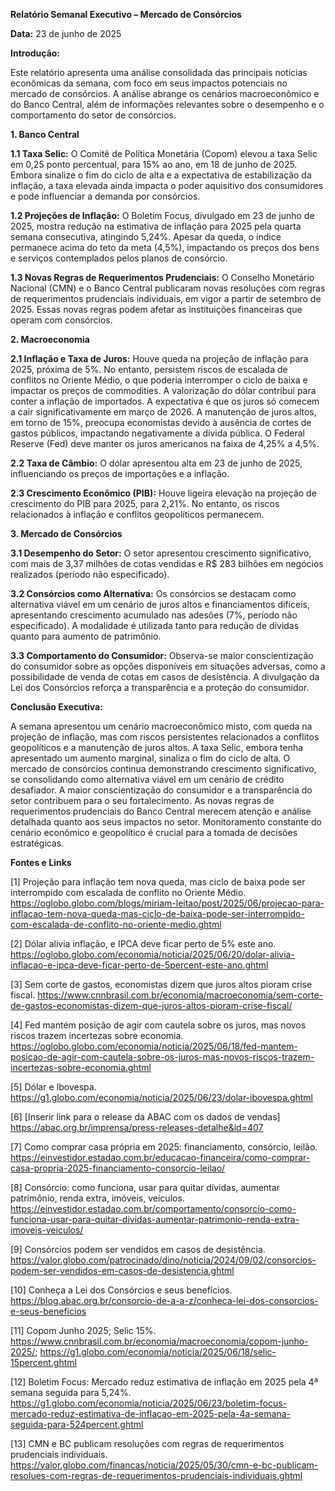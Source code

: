 **Relatório Semanal Executivo – Mercado de Consórcios**

**Data:** 23 de junho de 2025


**Introdução:**

Este relatório apresenta uma análise consolidada das principais notícias econômicas da semana, com foco em seus impactos potenciais no mercado de consórcios.  A análise abrange os cenários macroeconômico e do Banco Central, além de informações relevantes sobre o desempenho e o comportamento do setor de consórcios.


**1. Banco Central**

**1.1 Taxa Selic:** O Comitê de Política Monetária (Copom) elevou a taxa Selic em 0,25 ponto percentual, para 15% ao ano, em 18 de junho de 2025.  Embora sinalize o fim do ciclo de alta e a expectativa de estabilização da inflação, a taxa elevada ainda impacta o poder aquisitivo dos consumidores e pode influenciar a demanda por consórcios.

**1.2 Projeções de Inflação:** O Boletim Focus, divulgado em 23 de junho de 2025, mostra redução na estimativa de inflação para 2025 pela quarta semana consecutiva, atingindo 5,24%.  Apesar da queda, o índice permanece acima do teto da meta (4,5%), impactando os preços dos bens e serviços contemplados pelos planos de consórcio.

**1.3 Novas Regras de Requerimentos Prudenciais:** O Conselho Monetário Nacional (CMN) e o Banco Central publicaram novas resoluções com regras de requerimentos prudenciais individuais, em vigor a partir de setembro de 2025. Essas novas regras podem afetar as instituições financeiras que operam com consórcios.


**2. Macroeconomia**

**2.1 Inflação e Taxa de Juros:** Houve queda na projeção de inflação para 2025, próxima de 5%. No entanto, persistem riscos de escalada de conflitos no Oriente Médio, o que poderia interromper o ciclo de baixa e impactar os preços de commodities. A valorização do dólar contribui para conter a inflação de importados. A expectativa é que os juros só comecem a cair significativamente em março de 2026.  A manutenção de juros altos, em torno de 15%, preocupa economistas devido à ausência de cortes de gastos públicos, impactando negativamente a dívida pública. O Federal Reserve (Fed) deve manter os juros americanos na faixa de 4,25% a 4,5%.

**2.2 Taxa de Câmbio:** O dólar apresentou alta em 23 de junho de 2025, influenciando os preços de importações e a inflação.

**2.3 Crescimento Econômico (PIB):** Houve ligeira elevação na projeção de crescimento do PIB para 2025, para 2,21%.  No entanto, os riscos relacionados à inflação e conflitos geopolíticos permanecem.


**3. Mercado de Consórcios**

**3.1 Desempenho do Setor:** O setor apresentou crescimento significativo, com mais de 3,37 milhões de cotas vendidas e R$ 283 bilhões em negócios realizados (período não especificado).

**3.2 Consórcios como Alternativa:** Os consórcios se destacam como alternativa viável em um cenário de juros altos e financiamentos difíceis, apresentando crescimento acumulado nas adesões (7%, período não especificado).  A modalidade é utilizada tanto para redução de dívidas quanto para aumento de patrimônio.

**3.3 Comportamento do Consumidor:** Observa-se maior conscientização do consumidor sobre as opções disponíveis em situações adversas, como a possibilidade de venda de cotas em casos de desistência.  A divulgação da Lei dos Consórcios reforça a transparência e a proteção do consumidor.


**Conclusão Executiva:**

A semana apresentou um cenário macroeconômico misto, com queda na projeção de inflação, mas com riscos persistentes relacionados a conflitos geopolíticos e a manutenção de juros altos.  A taxa Selic, embora tenha apresentado um aumento marginal, sinaliza o fim do ciclo de alta.  O mercado de consórcios continua demonstrando crescimento significativo, se consolidando como alternativa viável em um cenário de crédito desafiador.  A maior conscientização do consumidor e a transparência do setor contribuem para o seu fortalecimento.  As novas regras de requerimentos prudenciais do Banco Central merecem atenção e análise detalhada quanto aos seus impactos no setor.  Monitoramento constante do cenário econômico e geopolítico é crucial para a tomada de decisões estratégicas.


**Fontes e Links**

[1] Projeção para inflação tem nova queda, mas ciclo de baixa pode ser interrompido com escalada de conflito no Oriente Médio.  https://oglobo.globo.com/blogs/miriam-leitao/post/2025/06/projecao-para-inflacao-tem-nova-queda-mas-ciclo-de-baixa-pode-ser-interrompido-com-escalada-de-conflito-no-oriente-medio.ghtml

[2] Dólar alivia inflação, e IPCA deve ficar perto de 5% este ano. https://oglobo.globo.com/economia/noticia/2025/06/20/dolar-alivia-inflacao-e-ipca-deve-ficar-perto-de-5percent-este-ano.ghtml

[3] Sem corte de gastos, economistas dizem que juros altos pioram crise fiscal. https://www.cnnbrasil.com.br/economia/macroeconomia/sem-corte-de-gastos-economistas-dizem-que-juros-altos-pioram-crise-fiscal/

[4] Fed mantém posição de agir com cautela sobre os juros, mas novos riscos trazem incertezas sobre economia. https://oglobo.globo.com/economia/noticia/2025/06/18/fed-mantem-posicao-de-agir-com-cautela-sobre-os-juros-mas-novos-riscos-trazem-incertezas-sobre-economia.ghtml

[5] Dólar e Ibovespa. https://g1.globo.com/economia/noticia/2025/06/23/dolar-ibovespa.ghtml

[6] [Inserir link para o release da ABAC com os dados de vendas] https://abac.org.br/imprensa/press-releases-detalhe&id=407

[7] Como comprar casa própria em 2025: financiamento, consórcio, leilão. https://einvestidor.estadao.com.br/educacao-financeira/como-comprar-casa-propria-2025-financiamento-consorcio-leilao/

[8] Consórcio: como funciona, usar para quitar dívidas, aumentar patrimônio, renda extra, imóveis, veículos. https://einvestidor.estadao.com.br/comportamento/consorcio-como-funciona-usar-para-quitar-dividas-aumentar-patrimonio-renda-extra-imoveis-veiculos/

[9] Consórcios podem ser vendidos em casos de desistência. https://valor.globo.com/patrocinado/dino/noticia/2024/09/02/consorcios-podem-ser-vendidos-em-casos-de-desistencia.ghtml

[10] Conheça a Lei dos Consórcios e seus benefícios. https://blog.abac.org.br/consorcio-de-a-a-z/conheca-lei-dos-consorcios-e-seus-beneficios

[11] Copom Junho 2025; Selic 15%. https://www.cnnbrasil.com.br/economia/macroeconomia/copom-junho-2025/; https://g1.globo.com/economia/noticia/2025/06/18/selic-15percent.ghtml

[12] Boletim Focus: Mercado reduz estimativa de inflação em 2025 pela 4ª semana seguida para 5,24%. https://g1.globo.com/economia/noticia/2025/06/23/boletim-focus-mercado-reduz-estimativa-de-inflacao-em-2025-pela-4a-semana-seguida-para-524percent.ghtml

[13] CMN e BC publicam resoluções com regras de requerimentos prudenciais individuais. https://valor.globo.com/financas/noticia/2025/05/30/cmn-e-bc-publicam-resolues-com-regras-de-requerimentos-prudenciais-individuais.ghtml